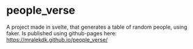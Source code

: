 # people_verse
A project made in svelte, that generates a table of random people, using faker. Is published using github-pages here: https://mralekdk.github.io/people_verse/
